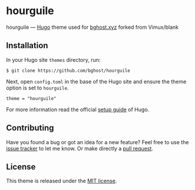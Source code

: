 # hourguile

hourguile — [Hugo](//gohugo.io/) theme used for [bghost.xyz](https://bghost.xyz) forked from Vimux/blank

## Installation

In your Hugo site `themes` directory, run:

```
$ git clone https://github.com/bghost/hourguile
```

Next, open `config.toml` in the base of the Hugo site and ensure the theme option is set to `hourguile`.

```
theme = "hourguile"
```

For more information read the official [setup guide](//gohugo.io/overview/installing/) of Hugo.

## Contributing

Have you found a bug or got an idea for a new feature? Feel free to use the [issue tracker](//github.com/bghost/hourguile/issues) to let me know. Or make directly a [pull request](//github.com/bghost/hourguile/pulls).

## License

This theme is released under the [MIT license](//github.com/bghost/hourguile/blob/master/LICENSE.md).
